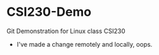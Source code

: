 # CSI230-Demo
Git Demonstration for Linux class CSI230
* I've made a change remotely and locally, oops.

